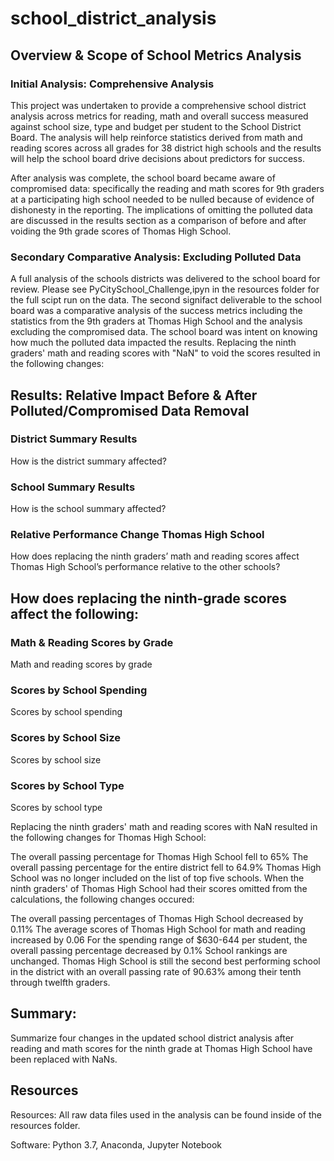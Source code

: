 # school_district_analysis
## Overview & Scope of School Metrics Analysis
### Initial Analysis: Comprehensive Analysis
This project was undertaken to provide a comprehensive school district analysis across metrics for reading, math and overall success measured against school size, type and budget per student to the School District Board. The analysis will help reinforce statistics derived from math and reading scores across all grades for 38 district high schools and the results will help the school board drive decisions about predictors for success. 

After analysis was complete, the school board became aware of compromised data: specifically the reading and math scores for 9th graders at a participating high school needed to be nulled because of evidence of dishonesty in the reporting. The implications of omitting the polluted data are discussed in the results section as a comparison of before and after voiding the 9th grade scores of Thomas High School.

### Secondary Comparative Analysis: Excluding Polluted Data
A full analysis of the schools districts was delivered to the school board for review. Please see PyCitySchool_Challenge,ipyn in the resources folder for the full scipt run on the data. The second signifact deliverable to the school board was a comparative analysis of the success metrics including the statistics from the 9th graders at Thomas High School and the analysis excluding the compromised data. The school board was intent on knowing how much the polluted data impacted the results. Replacing the ninth graders' math and reading scores with "NaN" to void the scores resulted in the following changes:


## Results: Relative Impact Before & After Polluted/Compromised Data Removal
### District Summary Results
How is the district summary affected?
### School Summary Results
How is the school summary affected?
### Relative Performance Change Thomas High School
How does replacing the ninth graders’ math and reading scores affect Thomas High School’s performance relative to the other schools?
## How does replacing the ninth-grade scores affect the following:
### Math & Reading Scores by Grade
Math and reading scores by grade
### Scores by School Spending
Scores by school spending
### Scores by School Size
Scores by school size
### Scores by School Type
Scores by school type


Replacing the ninth graders' math and reading scores with NaN resulted in the following changes for Thomas High School:

The overall passing percentage for Thomas High School fell to 65%
The overall passing percentage for the entire district fell to 64.9%
Thomas High School was no longer included on the list of top five schools.
When the ninth graders' of Thomas High School had their scores omitted from the calculations, the following changes occured:

The overall passing percentages of Thomas High School decreased by 0.11%
The average scores of Thomas High School for math and reading increased by 0.06
For the spending range of $630-644 per student, the overall passing percentage decreased by 0.1%
School rankings are unchanged. Thomas High School is still the second best performing school in the district with an overall passing rate of 90.63% among their tenth through twelfth graders.


## Summary: 
Summarize four changes in the updated school district analysis after reading and math scores for the ninth grade at Thomas High School have been replaced with NaNs.


## Resources
Resources: All raw data files used in the analysis can be found inside of the resources folder.

Software: Python 3.7, Anaconda, Jupyter Notebook




